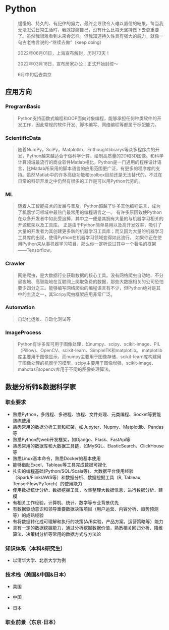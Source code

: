 # Python

> 缓慢的、持久的、有纪律的努力，最终会导致令人难以置信的結果。每当我无法忍受日常生活时，我就提醒自己，没有什么比每天坚持做下去更重要了。虽然我很难看到未来会怎样。但我知道持久性具有强大的威力，就像一句古老格言说的-“继续去做”（keep doing）
> 
> 2022年06月01日，上海宣布解封，历时73天！
> 
> 2022年03月18日，宣布居家办公！正式开始封控～
> 
> 6月中旬后去南京

## 应用方向

### ProgramBasic

> Python支持函数式编程和OOP面向对象编程，能够承担任何种类软件的开发工作，因此常规的软件开发、脚本编写、网络编程等都属于标配能力。

### ScientificData

> 随着NumPy，SciPy，Matplotlib，Enthoughtlibrarys等众多程序库的开发，Python越来越适合于做科学计算、绘制高质量的2D和3D图像。和科学计算领域最流行的商业软件Matlab相比，Python是一门通用的程序设计语言，比Matlab所采用的脚本语言的应用范围更广泛，有更多的程序库的支持。虽然Matlab中的许多高级功能和toolbox目前还是无法替代的，不过在日常的科研开发之中仍然有很多的工作是可以用Python代劳的。

### ML

> 随着人工智能技术的发展与普及，Python超越了许多其他编程语言，成为了机器学习领域中最热门最常用的编程语言之一。 有许多原因致使Python在众多开发者中如此受追捧，其中之一便是其拥有大量的与机器学习相关的开源框架以及工具库。 正是由于Python简单易用以及高开发效率，吸引了大量的开发者为其创建更多新的机器学习工具库；而又因为大量的机器学习工具库的出现，使得Python在机器学习领域变得如此流行。 如果你正在使用Python来从事机器学习项目，那么你一定听说过其中一个著名的框架——Tensorflow。

### Crawler

> 网络爬虫，是大数据行业获取数据的核心工具。没有网络爬虫自动地、不分昼夜地、高智能地在互联网上爬取免费的数据，那些大数据相关的公司恐怕要少四分之三。能够编写网络爬虫的编程语言有不少，但Python绝对是其中的主流之一，其Scripy爬虫框架应用非常广泛。

### Automation

> 自动化运维、自动化测试等

### ImageProcess

> Python有许多库可用于图像处理，如numpy、scipy、scikit-image、PIL（Pillow)、OpenCV、scikit-learn、SimpleITK和matplotlib。 matplotlib库主要用于图像显示，而numpy主要用于图像存储，scikit-learn库构建用于图像处理的机器学习模型，scipy主要用于图像增强，scikit-image、mahotas和opencv库用于不同的图像处理算法。

## 数据分析师&数据科学家

### 职业要求

- 熟悉Python，多线程、多进程、协程、文件处理、元类编程、Socket等要能熟练使用
- 熟悉常用的数据分析工具和框架，如Jupyter、Nupmy、Matplotlib、Pandas等
- 熟悉Python的web开发框架，如Django、Flask、FastApi等
- 熟悉常用的数据库和大数据工具链，如MySQL、ElasticSearch、ClickHouse等
- 熟悉Linux基本命令，熟悉Docker的基本使用
- 能够借助Excel、Tableau等工具完成数据可视化
- 扎实的编程基础(Python/SQL/Scala等)、大数据平台使用经验（Spark/Flink/AWS等）和数据分析、数据挖掘工具（R, Tableau, TensorFlow/PyTorch）的使用能力
- 使用数据统计分析、数据挖掘工具，收集整理大数据信息，进行数据分析、建模
- 有相关工作经验，计算机、统计、数学等专业背景优先
- 有数据驱动意识和领导重要数据决策项目（用户运营、内容分析、趋势预测等）的成熟经验
- 有将数据转化成可理解和执行的决策(A/B实验，产品方案，运营策略等）能力
- 具有一定的数据挖掘能力，通过分析挖掘数据价值，熟悉相关回归分析、降维算法、决策树分析等常用的数据方式与方法论

### 知识体系（本科&研究生）

- 以清华大学、北京大学为例

### 技术栈（美国&中国&日本）

- 美国

- 中国

- 日本

### 职业前景（东京·日本）

